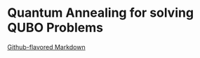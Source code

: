 # Quantum Annealing for solving QUBO Problems

[Github-flavored Markdown](https://github.com/bonom/Quantum-Annealing-for-solving-QUBO-Problems)
